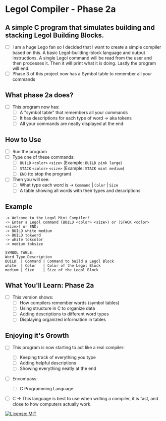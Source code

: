 # Legol Compiler - Phase 2a

## A simple C program that simulates building and stacking Legol Building Blocks.

-   [ ] I am a huge Lego fan so I decided that I want to create a simple compiler based on this. A basic Legol-building-block language and output instructions. A single Legol command will be read from the user and then processes it. Then it will print what it is doing. Lastly the program will end.
-   [ ] Phase 3 of this project now has a Symbol table to remember all your commands

## What phase 2a does?

-   [ ] This program now has:
    -   [ ] A "symbol table" that remembers all your commands
    -   [ ] It has descriptions for each type of word -> aka tokens
    -   [ ] All your commands are neatly displayed at the end

## How to Use

-   [ ] Run the program
-   [ ] Type one of these commands:
    -   [ ] `BUILD` `<color>` `<size>` (Example: `BUILD pink large`)
    -   [ ] `STACK` `<color>` `<size>` (Example: `STACK mint medium`)
    -   [ ] `END` (to stop the program)
-   [ ] Then you will see:
    -   [ ] What type each word is -> `Command` | `Color` | `Size`
    -   [ ] A table showing all words with their types and descriptions

## Example

```
-> Welcome to the Legol Mini Compiler!
-> Enter a Legol command (BUILD <color> <size>) or (STACK <color> <size>) or END:
-> BUILD white medium
-> BUILD tokword
-> white tokcolor
-> medium toksize

SYMBOL TABLE:
Word Type Description
BUILD  | Command | Command to build a Legol Block
white  | Color   | Color of the Legol Block
medium | Size    | Size of the Legol Block
```

## What You'll Learn: Phase 2a

-   [ ] This version shows:
    -   [ ] How compilers remember words (symbol tables)
    -   [ ] Using structure in C to organize data
    -   [ ] Adding descriptions to different word types
    -   [ ] Displaying organized information in tables

## Enjoying it's Growth

-   [ ] This program is now starting to act like a real compiler:

    -   [ ] Keeping track of everything you type
    -   [ ] Adding helpful descriptions
    -   [ ] Showing everything neatly at the end

-   [ ] Encompass:
    -   [ ] C Programming Language
-   [ ] C → This language is best to use when writing a compiler, it is fast, and close to how computers actually work.

[![License: MIT](https://img.shields.io/badge/License-MIT-yellow.svg)](https://opensource.org/licenses/MIT)
